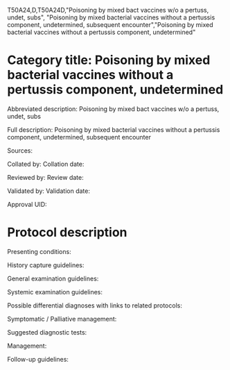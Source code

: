 T50A24,D,T50A24D,"Poisoning by mixed bact vaccines w/o a pertuss, undet, subs", "Poisoning by mixed bacterial vaccines without a pertussis component, undetermined, subsequent encounter","Poisoning by mixed bacterial vaccines without a pertussis component, undetermined"
# Category title: Poisoning by mixed bacterial vaccines without a pertussis component, undetermined

Abbreviated description: Poisoning by mixed bact vaccines w/o a pertuss, undet, subs

Full description: Poisoning by mixed bacterial vaccines without a pertussis component, undetermined, subsequent encounter

Sources:

Collated by:
Collation date:

Reviewed by:
Review date:

Validated by:
Validation date:

Approval UID:

# Protocol description

Presenting conditions:

History capture guidelines:

General examination guidelines:

Systemic examination guidelines:

Possible differential diagnoses with links to related protocols:

Symptomatic / Palliative management:

Suggested diagnostic tests:

Management:

Follow-up guidelines:
